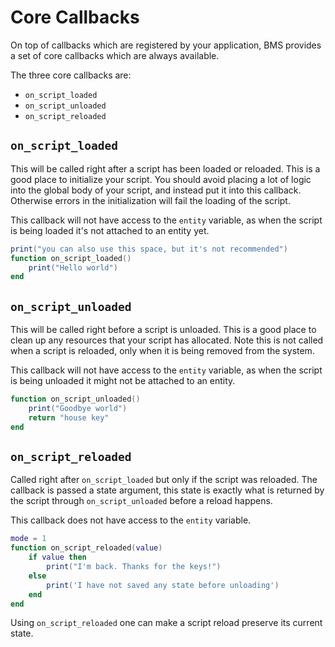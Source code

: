 # Core Callbacks

On top of callbacks which are registered by your application, BMS provides a set of core callbacks which are always available.

The three core callbacks are:
- `on_script_loaded`
- `on_script_unloaded`
- `on_script_reloaded`

## `on_script_loaded`

This will be called right after a script has been loaded or reloaded. This is a good place to initialize your script. You should avoid placing a lot of logic into the global body of your script, and instead put it into this callback. Otherwise errors in the initialization will fail the loading of the script.

This callback will not have access to the `entity` variable, as when the script is being loaded it's not attached to an entity yet.

```lua
print("you can also use this space, but it's not recommended")
function on_script_loaded()
    print("Hello world")
end
```

## `on_script_unloaded`

This will be called right before a script is unloaded. This is a good place to clean up any resources that your script has allocated. Note this is not called when a script is reloaded, only when it is being removed from the system.

This callback will not have access to the `entity` variable, as when the script is being unloaded it might not be attached to an entity.

```lua
function on_script_unloaded()
    print("Goodbye world")
    return "house key"
end
```

## `on_script_reloaded`

Called right after `on_script_loaded` but only if the script was reloaded. 
The callback is passed a state argument, this state is exactly what is returned by the script through `on_script_unloaded` before a reload happens.

This callback does not have access to the `entity` variable.

```lua
mode = 1
function on_script_reloaded(value)
    if value then
        print("I'm back. Thanks for the keys!")
    else
        print('I have not saved any state before unloading')
    end
end
```

Using `on_script_reloaded` one can make a script reload preserve its current state.
